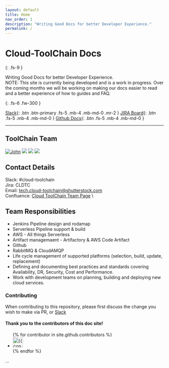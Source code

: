 ```yaml
---
layout: default
title: Home
nav_order: 1
description: "Writing Good Docs for better Developer Experience."
permalink: /
---
```


# Cloud-ToolChain Docs 
{: .fs-9 }

Writing Good Docs for better Developer Experience. \
NOTE: This site is currently being developed and is a work in progress. Over the coming months we will be working on making our docs easier to read and a better experience of how to guides and FAQ.  

{: .fs-6 .fw-300 }

[Slack](https://shutterstock.slack.com/archives/C02A7QW1079){: .btn .btn-primary .fs-5 .mb-4 .mb-md-0 .mr-2 } [JIRA Board](https://shutterstock-jira.codefactori.com/projects/CLDTC/issues){: .btn .fs-5 .mb-4 .mb-md-0 } [Github Docs](https://github.shuttercorp.net/Cloud-Engineering/docs){: .btn .fs-5 .mb-4 .mb-md-0 }

---

## ToolChain Team

[![John](https://github.shuttercorp.net/avatars/u/1065?s=60)](https://github.shuttercorp.net/jmccormack) 
[![](https://github.shuttercorp.net/avatars/u/1233?s=60)](https://github.shuttercorp.net/drobinson)
[![](https://github.shuttercorp.net/avatars/u/977?s=60)](https://github.shuttercorp.net/squreshi)
[![](https://github.shuttercorp.net/avatars/u/1116?s=60)](https://github.shuttercorp.net/jdurbin)


## Contact Details 

Slack: #cloud-toolchain \
Jira: CLDTC \
Email: tech.cloud-toolchain@shutterstock.com \
Confluence: [Cloud ToolChain Team Page](https://shutterstock-confluence.codefactori.com/display/OP/Cloud+Engineering+and+Architecture) \

## Team Responsibilities 

- Jenkins Pipeline design and rodamap 
- Serverless Pipeline support & build 
- AWS - All things Serverless
- Artifact managemaent - Artifactory & AWS Code Artifact
- Github
- RabbitMQ & CloudAMQP
- Life cycle management of supported platforms (selection, build, update, replacement)
- Defining and documenting best practices and standards covering Availability, DR, Security, Cost and Performance.
- Work with development teams on planning, building and deploying new cloud services.


### Contributing

When contributing to this repository, please first discuss the change you wish to make via PR, or [Slack](https://shutterstock.slack.com/archives/C02A7QW1079) 

#### Thank you to the contributors of this doc site!

<ul class="list-style-none">
{% for contributor in site.github.contributors %}
  <li class="d-inline-block mr-1">
     <a href="{{ contributor.html_url }}"><img src="{{ contributor.avatar_url }}" width="32" height="32" alt="{{ contributor.login }}"/></a>
  </li>
{% endfor %}
</ul>

...